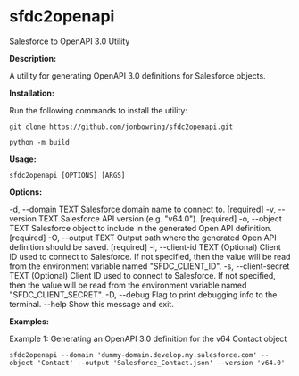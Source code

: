 sfdc2openapi
============

Salesforce to OpenAPI 3.0 Utility

**Description:**

A utility for generating OpenAPI 3.0 definitions for Salesforce objects.

**Installation:**

Run the following commands to install the utility:

```
git clone https://github.com/jonbowring/sfdc2openapi.git

python -m build
```

**Usage:**

    sfdc2openapi [OPTIONS] [ARGS]

**Options:**

  -d, --domain TEXT         Salesforce domain name to connect to.  [required]
  -v, --version TEXT        Salesforce API version (e.g. "v64.0").  [required]
  -o, --object TEXT         Salesforce object to include in the generated Open
                            API definition.  [required]
  -O, --output TEXT         Output path where the generated Open API
                            definition should be saved.  [required]
  -i, --client-id TEXT      (Optional) Client ID used to connect to
                            Salesforce. If not specified, then the value will
                            be read from the environment variable named
                            "SFDC_CLIENT_ID".
  -s, --client-secret TEXT  (Optional) Client ID used to connect to
                            Salesforce. If not specified, then the value will
                            be read from the environment variable named
                            "SFDC_CLIENT_SECRET".
  -D, --debug               Flag to print debugging info to the terminal.
  --help                    Show this message and exit.

**Examples:**

Example 1: Generating an OpenAPI 3.0 definition for the v64 Contact object

```
sfdc2openapi --domain 'dummy-domain.develop.my.salesforce.com' --object 'Contact' --output 'Salesforce_Contact.json' --version 'v64.0'
```